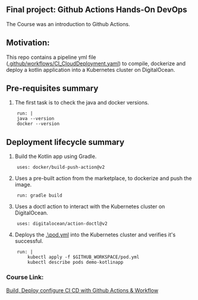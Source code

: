 ## Final project: Github Actions Hands-On DevOps ##
The Course was an introduction to Github Actions.

## Motivation: ##
This repo contains a pipeline yml file ([.github/workflows/CI_CloudDeployment.yaml](https://github.com/rolandoworks/Udemy-Github-Actions-project/blob/main/.github/workflows/CI_ClouldDeployment.yml)) to compile, dockerize and deploy a kotlin application into a Kubernetes cluster on DigitalOcean.

## Pre-requisites summary ##
1) The first task is to check the java and docker versions.
```
    run: |
    java --version
    docker --version
```

## Deployment lifecycle summary ##
1) Build the Kotlin app using Gradle.
```
    uses: docker/build-push-action@v2
```

2) Uses a pre-built action from the marketplace, to dockerize and push the image.
```
    run: gradle build
```

3) Uses a doctl action to interact with the Kubernetes cluster on DigitalOcean.
```
    uses: digitalocean/action-doctl@v2
```

4) Deploys the [.\pod.yml](https://github.com/rolandoworks/Udemy-Github-Actions-project/blob/main/pod.yml) into the Kubernetes cluster and verifies it's successful.
```
    run: |
        kubectl apply -f $GITHUB_WORKSPACE/pod.yml
        kubectl describe pods demo-kotlinapp
```

### Course Link: ###

[Build, Deploy configure CI CD with Github Actions & Workflow](https://www.udemy.com/share/106pYk3@KHhDgnDLJ-DTgAT8baG__YfPNI6SAQVGI6MjJE1TVoRl8I2Zo61Ucj--TXzzyo72UA==/)
